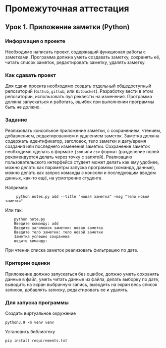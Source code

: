 # Промежуточная аттестация

## Урок 1. Приложение заметки (Python)

### Информация о проекте

Необходимо написать проект, содержащий функционал работы с заметками.
Программа должна уметь создавать заметку, сохранять её, читать список
заметок, редактировать заметку, удалять заметку.

### Как сдавать проект

Для сдачи проекта необходимо создать отдельный общедоступный
репозиторий (`Github`, `gitlub`, или `Bitbucket`). Разработку вести в этом
репозитории, использовать пул реквесты на изменения. Программа должна
запускаться и работать, ошибок при выполнении программы быть не должно.

### Задание

Реализовать консольное приложение заметки, с сохранением, чтением,
добавлением, редактированием и удалением заметок. Заметка должна
содержать идентификатор, заголовок, тело заметки и дату/время создания
или последнего изменения заметки. Сохранение заметок необходимо сделать
в формате `json` или `csv` формат (разделение полей рекомендуется делать через
точку с запятой). Реализацию пользовательского интерфейса студент может
делать как ему удобнее, можно делать как параметры запуска программы
(команда, данные), можно делать как запрос команды с консоли и
последующим вводом данных, как-то ещё, на усмотрение студента.

Например:

         python notes.py add --title "новая заметка" –msg "тело новой заметки"

Или так:

        python note.py
        Введите команду: add
        Введите заголовок заметки: новая заметка
        Введите тело заметки: тело новой заметки
        Заметка успешно сохранена
        ведите команду:

При чтении списка заметок реализовать фильтрацию по дате.

### Критерии оценки

Приложение должно запускаться без ошибок, должно уметь сохранять данные
в файл, уметь читать данные из файла, делать выборку по дате, выводить на
экран выбранную запись, выводить на экран весь список записок, добавлять
записку, редактировать ее и удалять.

### Для запуска программы 

Создать виртуальное окружение

`python3.9 -m venv venv`

Установить библиотеку

`pip install requirements.txt`


